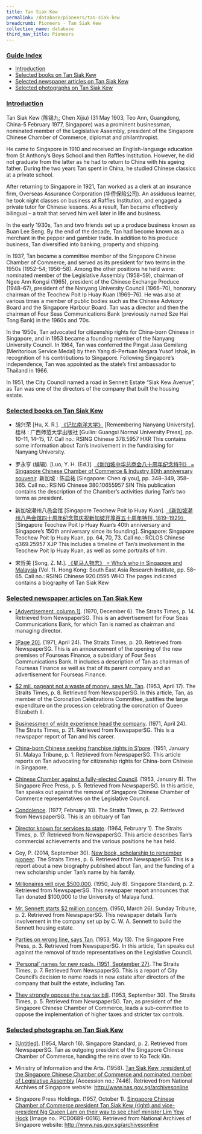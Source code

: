 ```yaml
---
title: Tan Siak Kew
permalink: /database/pioneers/tan-siak-kew
breadcrumb: Pioneers - Tan Siak Kew
collection_name: database
third_nav_title: Pioneers
---
```


### <u>Guide Index</u>

* [Introduction](#introduction)
* [Selected books on Tan Siak Kew](#selected-books-on-tan-siak-kew)
* [Selected newspaper articles on Tan Siak Kew](#selected-newspaper-articles-on-tan-siak-kew)
* [Selected photographs on Tan Siak Kew](#selected-photographs-on-tan-siak-kew)

### <u>Introduction</u>

Tan Siak Kew (陈锡九; Chen Xijiu) (31 May 1903, Teo Ann, Guangdong, China–5 February 1977, Singapore) was a prominent businessman, nominated member of the Legislative Assembly, president of the Singapore Chinese Chamber of Commerce, diplomat and philanthropist.

He came to Singapore in 1910 and received an English-language education from St Anthony’s Boys School and then Raffles Institution. However, he did not graduate from the latter as he had to return to China with his ageing father. During the two years Tan spent in China, he studied Chinese classics at a private school.

After returning to Singapore in 1921, Tan worked as a clerk at an insurance firm, Overseas Assurance Corporation (华侨保险公司). An assiduous learner, he took night classes on business at Raffles Institution, and engaged a private tutor for Chinese lessons. As a result, Tan became effectively bilingual – a trait that served him well later in life and business.

In the early 1930s, Tan and two friends set up a produce business known as Buan Lee Seng. By the end of the decade, Tan had become known as a merchant in the pepper and gambier trade. In addition to his produce business, Tan diversified into banking, property and shipping.

In 1937, Tan became a committee member of the Singapore Chinese Chamber of Commerce, and served as its president for two terms in the 1950s (1952–54; 1956–58). Among the other positions he held were: nominated member of the Legislative Assembly (1958–59), chairman of Ngee Ann Kongsi (1965), president of the Chinese Exchange Produce (1948–67), president of the Nanyang University Council (1966–70), honorary chairman of the Teochew Poit Ip Huay Kuan (1969­–76). He was also at various times a member of public bodies such as the Chinese Advisory Board and the Singapore Harbour Board. Tan was a director and then the chairman of Four Seas Communications Bank (previously named Sze Hai Tong Bank) in the 1960s and ’70s.

In the 1950s, Tan advocated for citizenship rights for China-born Chinese in Singapore, and in 1953 became a founding member of the Nanyang University Council. In 1964, Tan was conferred the Pingat Jasa Gemilang (Meritorious Service Medal) by then Yang di-Pertuan Negara Yusof Ishak, in recognition of his contributions to Singapore. Following Singapore’s independence, Tan was appointed as the state’s first ambassador to Thailand in 1966.

In 1951, the City Council named a road in Sennett Estate “Siak Kew Avenue”, as Tan was one of the directors of the company that built the housing estate.


### <u>Selected books on Tan Siak Kew</u>

* 胡兴荣 [Hu, X. R.]. [《记忆南洋大学》](http://eservice.nlb.gov.sg/item_holding_s.aspx?bid=12772355) [Remembering Nanyang University]. 桂林 : 广西师范大学出版社 [Guilin: Guangxi Normal University Press], pp. 10–11, 14–15, 17.
Call no.: RSING Chinese 378.5957 HXR
This contains some information about Tan’s involvement in the fundraising for Nanyang University.
 

* 罗永亨 (编辑). [Luo, Y. H. (Ed.)]. [《新加坡中华总商会八十周年纪念特刊》 = Singapore Chinese Chamber of Commerce & Industry 80th anniversary souvenir](http://eservice.nlb.gov.sg/item_holding_s.aspx?bid=84468006). 新加坡 : 陈启祐 [Singapore: Chen qi you], pp. 348–349, 358–365.
Call no.: RSING Chinese 380.10655957 SIN
This publication contains the description of the Chamber’s activities during Tan’s two terms as president.
 

* 新加坡潮州八邑会馆 [Singapore Teochew Poit Ip Huay Kuan]. [《新加坡潮州八邑会馆四十周年纪念暨庆祝新加坡开埠百五十周年特刊, 1819­­–1929》](http://eservice.nlb.gov.sg/item_holding_s.aspx?bid=200024296) [Singapore Teochew Poit Ip Huay Kuan’s 40th anniversary and Singapore’s 150th anniversary since its founding]. Singapore: Singapore Teochew Poit Ip Huay Kuan, pp. 64, 70, 73.
Call no.: RCLOS Chinese q369.25957 XJP
This includes a timeline of Tan’s involvement in the Teochew Poit Ip Huay Kuan, as well as some portraits of him.
 

* 宋哲美 [Song, Z. M.]. [《星马人物志》 = Who’s who in Singapore and Malaysia](http://eservice.nlb.gov.sg/item_holding_s.aspx?bid=13053178) (Vol. 1). Hong Kong: South East Asia Research Institute, pp. 58–65.
Call no.: RSING Chinese 920.0595 WHO
The pages indicated contains a biography of Tan Siak Kew


### <u>Selected newspaper articles on Tan Siak Kew</u>

* [[Advertisement, column 1]](http://eresources.nlb.gov.sg/newspapers/Digitised/Article/straitstimes19701206-1.2.94.1). (1970, December 6). The Straits Times, p. 14. Retrieved from NewspaperSG.
This is an advertisement for Four Seas Communications Bank, for which Tan is named as chairman and managing director.
 

* [[Page 20]](http://eresources.nlb.gov.sg/newspapers/Digitised/Page/straitstimes19710424-1.1.20). (1971, April 24). The Straits Times, p. 20. Retrieved from NewspaperSG.
This is an announcement of the opening of the new premises of Fourseas Finance, a subsidiary of Four Seas Communications Bank. It includes a description of Tan as chairman of Fourseas Finance as well as that of its parent company and an advertisement for Fourseas Finance.
 

* [$2 mil. pageant not a waste of money, says Mr. Tan](http://eresources.nlb.gov.sg/newspapers/Digitised/Article/straitstimes19530417-1.2.143). (1953, April 17). The Straits Times, p. 8. Retrieved from NewspaperSG.
In this article, Tan, as member of the Coronation Celebrations Committee, justifies the large expenditure on the procession celebrating the coronation of Queen Elizabeth II.
 

* [Businessmen of wide experience head the company](http://eresources.nlb.gov.sg/newspapers/Digitised/Article/straitstimes19710424-1.2.149.5). (1971, April 24). The Straits Times, p. 21. Retrieved from NewspaperSG.
This is a newspaper report of Tan and his career.
 

* [China-born Chinese seeking franchise rights in S’pore](http://eresources.nlb.gov.sg/newspapers/Digitised/Article/maltribune19510105-1.2.11). (1951, January 5). Malaya Tribune, p. 1. Retrieved from NewspaperSG.
This article reports on Tan advocating for citizenship rights for China-born Chinese in Singapore.
 

* [Chinese Chamber against a fully-elected Council](http://eresources.nlb.gov.sg/newspapers/Digitised/Article/freepress19530108-1.2.77). (1953, January 8). The Singapore Free Press, p. 5. Retrieved from NewspaperSG.
In this article, Tan speaks out against the removal of Singapore Chinese Chamber of Commerce representatives on the Legislative Council.
 

* [Condolence](http://eresources.nlb.gov.sg/newspapers/Digitised/Article/straitstimes19770210-1.2.89). (1977, February 10). The Straits Times, p. 22. Retrieved from NewspaperSG.
This is an obituary of Tan
 

* [Director known for services to state](http://eresources.nlb.gov.sg/newspapers/Digitised/Article/straitstimes19640201-1.2.132). (1964, February 1). The Straits Times, p. 17. Retrieved from NewspaperSG.
This article describes Tan’s commercial achievements and the various positions he has held.
 

* Goy, P. (2014, September 30). [New book, scholarship to remember pioneer](http://eresources.nlb.gov.sg/newspapers/Digitised/Article/straitstimes20140930-1.2.29.14). The Straits Times, p. 6. Retrieved from NewspaperSG.
This is a report about a new biography published about Tan, and the funding of a new scholarship under Tan’s name by his family.
 

* [Millionaires will give $500,000](http://eresources.nlb.gov.sg/newspapers/Digitised/Article/singstandard19500708-1.2.31). (1950, July 8). Singapore Standard, p. 2. Retrieved from NewspaperSG.
This newspaper report announces that Tan donated $100,000 to the University of Malaya fund.

* [Mr. Sennett starts $2 million concern](http://eresources.nlb.gov.sg/newspapers/Digitised/Article/sundaytribune19500326-1.2.25). (1950, March 26). Sunday Tribune, p. 2. Retrieved from NewspaperSG.
This newspaper details Tan’s involvement in the company set up by C. W. A. Sennett to build the Sennett housing estate.
 

* [Parties on wrong line, says Tan](http://eresources.nlb.gov.sg/newspapers/Digitised/Article/freepress19530513-1.2.25). (1953, May 13). The Singapore Free Press, p. 3. Retrieved from NewspaperSG.
In this article, Tan speaks out against the removal of trade representatives on the Legislative Council.
 

* [‘Personal’ names for new roads. (1951, September 27)](http://eresources.nlb.gov.sg/newspapers/Digitised/Article/straitstimes19510927-1.2.118). The Straits Times, p. 7. Retrieved from NewspaperSG.
This is a report of City Council’s decision to name roads in new estate after directors of the company that built the estate, including Tan.
 

* [They strongly oppose the new tax bill](http://eresources.nlb.gov.sg/newspapers/Digitised/Article/straitstimes19530930-1.2.74). (1953, September 30). The Straits Times, p. 5. Retrieved from NewspaperSG.
Tan, as president of the Singapore Chinese Chamber of Commerce, leads a sub-committee to oppose the implementation of higher taxes and stricter tax controls.

### <u>Selected photographs on Tan Siak Kew</u>

* [[Untitled]](http://eresources.nlb.gov.sg/newspapers/Digitised/Article/singstandard19540316-1.2.23). (1954, March 16). Singapore Standard, p. 2. Retrieved from NewspaperSG.
Tan as outgoing president of the Singapore Chinese Chamber of Commerce, handing the reins over to Ko Teck Kin.
 

* Ministry of Information and the Arts. (1958). [Tan Siak Kew, president of the Singapore Chinese Chamber of Commerce and nominated member of Legislative Assembly](http://www.nas.gov.sg/archivesonline/photographs/record-details/d0c1adff-1161-11e3-83d5-0050568939ad) [Accession no.: 7446]. Retrieved from National Archives of Singapore website: http://www.nas.gov.sg/archivesonline
 

* Singapore Press Holdings. (1957, October 1). [Singapore Chinese Chamber of Commerce president Tan Siak Kew (right) and vice-president Ng Queen Lam on their way to see chief minister Lim Yew Hock](http://www.nas.gov.sg/archivesonline/photographs/record-details/9f2e7874-1162-11e3-83d5-0050568939ad) [Image no.: PCD0689-0016]. Retrieved from National Archives of Singapore website: http://www.nas.gov.sg/archivesonline